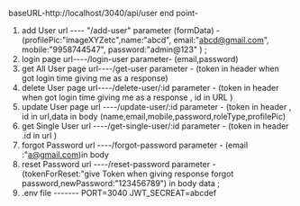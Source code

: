baseURL-http://localhost/3040/api/user
end point- 
1) add User url ---- "/add-user" parameter (formData) - (profilePic:"imageXYZetc",name:"abcd", email:"abcd@gmail.com", mobile:"9958744547", password:"admin@123" ) ;
2) login page  url----/login-user parameter- (email,password)
3) get All User  page url----/get-user parameter - (token in header when got login time giving me as a response)
4) delete User page url----/delete-user/:id parameter - (token in header when got login time giving me as a response , id in URL )
5) update User page url ----/update-user/:id parameter - (token in header , id in url,data in body (name,email,mobile,password,roleType,profilePic)
6) get Single User url ----/get-single-user/:id parameter - (token in header .id in url )
7) forgot Password url ----/forgot-password parameter - (email :"a@gmail.com)in body
8) reset Password url ----/reset-password parameter - (tokenForReset:"give Token when giving response forgot password,newPassword:"123456789") in body data ;
9) .env file -------
PORT=3040
JWT_SECREAT=abcdef
